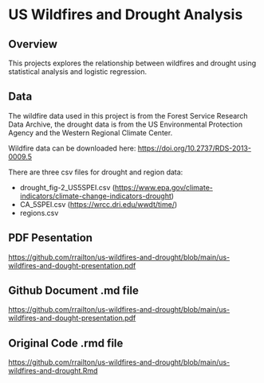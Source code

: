 # US Wildfires and Drought Analysis

## Overview

This projects explores the relationship between wildfires and drought using
statistical analysis and logistic regression.

## Data

The wildfire data used in this project is from the Forest Service Research Data
Archive, the drought data is from the US Environmental Protection Agency and
the Western Regional Climate Center.

Wildfire data can be downloaded here: https://doi.org/10.2737/RDS-2013-0009.5

There are three csv files for drought and region data:

- drought_fig-2_US5SPEI.csv (https://www.epa.gov/climate-indicators/climate-change-indicators-drought)
- CA_5SPEI.csv (https://wrcc.dri.edu/wwdt/time/)
- regions.csv

## PDF Pesentation
https://github.com/rrailton/us-wildfires-and-drought/blob/main/us-wildfires-and-dought-presentation.pdf

## Github Document .md file
https://github.com/rrailton/us-wildfires-and-drought/blob/main/us-wildfires-and-dought-presentation.pdf

## Original Code .rmd file
https://github.com/rrailton/us-wildfires-and-drought/blob/main/us-wildfires-and-drought.Rmd
